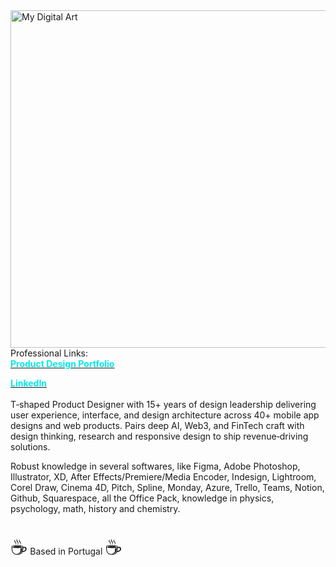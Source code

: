 <img src="https://payload.cargocollective.com/1/24/779618/14241368/Triangle-by-will_800.png" min-width="500px" max-width="540px" width="540px" align="right" alt="My Digital Art"> 
Professional Links:  <br>
<span style="color: #04eaea;"><a href="https://www.willcreative.studio" target="_blank"><span style="color: #04eaea;"> <b> Product Design Portfolio </b></span></a></span>
</br>

<span style="color: #04eaea;"><a href="https://www.linkedin.com/in/willfinger/" target="_blank"><span style="color: #04eaea;"> <b> LinkedIn</b></span></a></span>
</br>
<br>
T‑shaped Product Designer with 15+ years of design leadership delivering user experience, interface, and design architecture across 40+ mobile app designs and web products. Pairs deep AI, Web3, and FinTech craft with design thinking, research and responsive design to ship revenue‑driving solutions.


Robust knowledge in several softwares, like Figma, Adobe Photoshop, Illustrator, XD, After Effects/Premiere/Media Encoder, Indesign, Lightroom, Corel Draw, Cinema 4D, Pitch, Spline, Monday, Azure, Trello, Teams, Notion, Github, Squarespace, all the Office Pack, knowledge in physics, psychology, math, history and chemistry.


 </br>
<span style='font-size:32px;'>☕</span> Based in Portugal <span style='font-size:32px;'> ☕</span>

</p>

